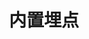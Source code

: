 ---
title: 内置埋点
group: 
  title: 开发指南
  path: /docs
nav:
  title: 介绍
  path: /components
order: 3
---